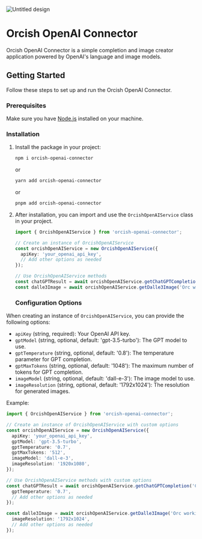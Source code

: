 ![Untitled design](https://github.com/TheOrcDev/orcish-openai-connector/assets/7549148/d53f1ea9-5eab-4378-8bc0-56c3de5d5abf)

# Orcish OpenAI Connector

Orcish OpenAI Connector is a simple completion and image creator application powered by OpenAI's language and image models.

## Getting Started

Follow these steps to set up and run the Orcish OpenAI Connector.

### Prerequisites

Make sure you have [Node.js](https://nodejs.org/) installed on your machine.

### Installation

1. Install the package in your project:

    ```bash
    npm i orcish-openai-connector
    ```

    or

    ```bash
    yarn add orcish-openai-connector
    ```

    or

    ```bash
    pnpm add orcish-openai-connector
    ```

2. After installation, you can import and use the `OrcishOpenAIService` class in your project.

    ```typescript
    import { OrcishOpenAIService } from 'orcish-openai-connector';

    // Create an instance of OrcishOpenAIService
    const orcishOpenAIService = new OrcishOpenAIService({
      apiKey: 'your_openai_api_key',
      // Add other options as needed
    });

    // Use OrcishOpenAIService methods
    const chatGPTResult = await orcishOpenAIService.getChatGPTCompletion('Cool orcish name');
    const dalle3Image = await orcishOpenAIService.getDalle3Image('Orc working on a computer');
    ```

    ### Configuration Options

When creating an instance of `OrcishOpenAIService`, you can provide the following options:

- `apiKey` (string, required): Your OpenAI API key.
- `gptModel` (string, optional, default: 'gpt-3.5-turbo'): The GPT model to use.
- `gptTemperature` (string, optional, default: '0.8'): The temperature parameter for GPT completion.
- `gptMaxTokens` (string, optional, default: '1048'): The maximum number of tokens for GPT completion.
- `imageModel` (string, optional, default: 'dall-e-3'): The image model to use.
- `imageResolution` (string, optional, default: '1792x1024'): The resolution for generated images.

Example:

```typescript
import { OrcishOpenAIService } from 'orcish-openai-connector';

// Create an instance of OrcishOpenAIService with custom options
const orcishOpenAIService = new OrcishOpenAIService({
  apiKey: 'your_openai_api_key',
  gptModel: 'gpt-3.5-turbo',
  gptTemperature: '0.7',
  gptMaxTokens: '512',
  imageModel: 'dall-e-3',
  imageResolution: '1920x1080',
});

// Use OrcishOpenAIService methods with custom options
const chatGPTResult = await orcishOpenAIService.getChatGPTCompletion('Cool orcish name', {
  gptTemperature: '0.7',
  // Add other options as needed
});

const dalle3Image = await orcishOpenAIService.getDalle3Image('Orc working on a computer', {
  imageResolution: '1792x1024',
  // Add other options as needed
});
```
